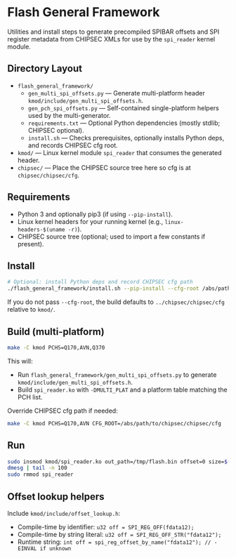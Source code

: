 # Flash General Framework

Utilities and install steps to generate precompiled SPIBAR offsets and SPI register metadata from CHIPSEC XMLs for use by the `spi_reader` kernel module.

## Directory Layout
- `flash_general_framework/`
  - `gen_multi_spi_offsets.py` — Generate multi-platform header `kmod/include/gen_multi_spi_offsets.h`.
  - `gen_pch_spi_offsets.py` — Self-contained single-platform helpers used by the multi-generator.
  - `requirements.txt` — Optional Python dependencies (mostly stdlib; CHIPSEC optional).
  - `install.sh` — Checks prerequisites, optionally installs Python deps, and records CHIPSEC cfg root.
- `kmod/` — Linux kernel module `spi_reader` that consumes the generated header.
- `chipsec/` — Place the CHIPSEC source tree here so cfg is at `chipsec/chipsec/cfg`.

## Requirements
- Python 3 and optionally pip3 (if using `--pip-install`).
- Linux kernel headers for your running kernel (e.g., `linux-headers-$(uname -r)`).
- CHIPSEC source tree (optional; used to import a few constants if present).

## Install
```bash
# Optional: install Python deps and record CHIPSEC cfg path
./flash_general_framework/install.sh --pip-install --cfg-root /abs/path/to/chipsec/chipsec/cfg
```
If you do not pass `--cfg-root`, the build defaults to `../chipsec/chipsec/cfg` relative to `kmod/`.

## Build (multi-platform)
```bash
make -C kmod PCHS=Q170,AVN,Q370
```
This will:
- Run `flash_general_framework/gen_multi_spi_offsets.py` to generate `kmod/include/gen_multi_spi_offsets.h`.
- Build `spi_reader.ko` with `-DMULTI_PLAT` and a platform table matching the PCH list.

Override CHIPSEC cfg path if needed:
```bash
make -C kmod PCHS=Q170,AVN CFG_ROOT=/abs/path/to/chipsec/chipsec/cfg
```

## Run
```bash
sudo insmod kmod/spi_reader.ko out_path=/tmp/flash.bin offset=0 size=$((16*1024*1024))
dmesg | tail -n 100
sudo rmmod spi_reader
```

## Offset lookup helpers
Include `kmod/include/offset_lookup.h`:
- Compile-time by identifier: `u32 off = SPI_REG_OFF(fdata12);`
- Compile-time by string literal: `u32 off = SPI_REG_OFF_STR("fdata12");`
- Runtime string: `int off = spi_reg_offset_by_name("fdata12"); // -EINVAL if unknown`
